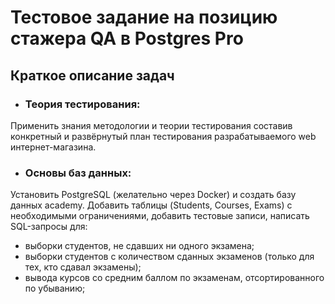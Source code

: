 # **Тестовое задание на позицию стажера QA в Postgres Pro**

## Краткое описание задач

- ### **Теория тестирования:**
Применить знания методологии и теории тестирования составив конкретный и развёрнутый план тестирования разрабатываемого web интернет-магазина.

- ### **Основы баз данных:**
Установить PostgreSQL (желательно через Docker) и создать базу данных academy. 
Добавить таблицы (Students, Courses, Exams) с необходимыми ограничениями, добавить тестовые записи, написать SQL-запросы для:
 + выборки студентов, не сдавших ни одного экзамена;
 + выборки студентов с количеством сданных экзаменов (только для тех, кто сдавал экзамены);
 + вывода курсов со средним баллом по экзаменам, отсортированного по убыванию;
